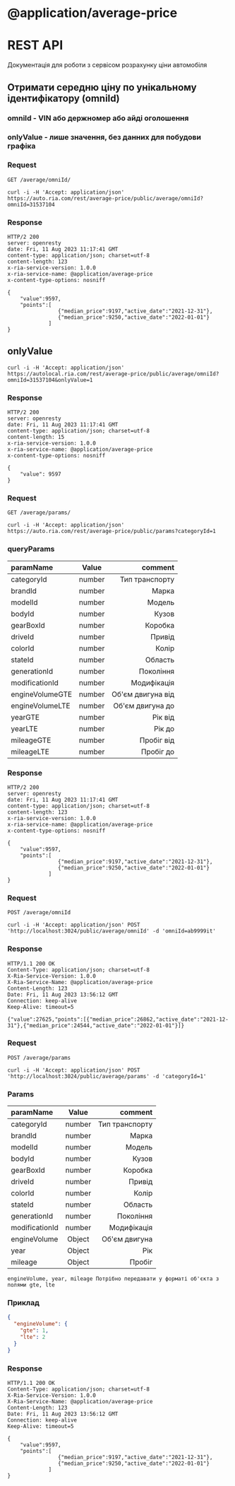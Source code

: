 # @application/average-price
# REST API

Документація для роботи з сервісом розрахунку ціни автомобіля

## Отримати середню ціну по унікальному ідентифікатору (omniId)
### omniId - VIN або держномер або айді оголошення
### onlyValue - лише значення, без данних для побудови графіка

### Request

`GET /average/omniId/`

    curl -i -H 'Accept: application/json' https://auto.ria.com/rest/average-price/public/average/omniId?omniId=31537104

### Response

    HTTP/2 200
    server: openresty
    date: Fri, 11 Aug 2023 11:17:41 GMT
    content-type: application/json; charset=utf-8
    content-length: 123
    x-ria-service-version: 1.0.0
    x-ria-service-name: @application/average-price
    x-content-type-options: nosniff

    {
        "value":9597,
        "points":[
                    {"median_price":9197,"active_date":"2021-12-31"},
                    {"median_price":9250,"active_date":"2022-01-01"}
                 ]
    }

## onlyValue
    curl -i -H 'Accept: application/json' https://autolocal.ria.com/rest/average-price/public/average/omniId?omniId=31537104&onlyValue=1

### Response

    HTTP/2 200
    server: openresty
    date: Fri, 11 Aug 2023 11:17:41 GMT
    content-type: application/json; charset=utf-8
    content-length: 15
    x-ria-service-version: 1.0.0
    x-ria-service-name: @application/average-price
    x-content-type-options: nosniff

    {
        "value": 9597
    }

### Request

`GET /average/params/`

    curl -i -H 'Accept: application/json' https://auto.ria.com/rest/average-price/public/params?categoryId=1

### queryParams

| paramName       | Value  |           comment |
|:----------------|:------:|------------------:|
| categoryId      | number |    Тип транспорту |
| brandId         | number |             Марка |
| modelId         | number |            Модель |
| bodyId          | number |             Кузов |
| gearBoxId       | number |           Коробка |
| driveId         | number |            Привід |
| colorId         | number |             Колір |
| stateId         | number |           Область |
| generationId    | number |         Покоління |
| modificationId  | number |       Модифікація |
| engineVolumeGTE | number | Об'єм двигуна від |
| engineVolumeLTE | number |  Об'єм двигуна до |
| yearGTE         | number |           Рік від |
| yearLTE         | number |            Рік до |
| mileageGTE      | number |        Пробіг від |
| mileageLTE      | number |         Пробіг до |

### Response

    HTTP/2 200
    server: openresty
    date: Fri, 11 Aug 2023 11:17:41 GMT
    content-type: application/json; charset=utf-8
    content-length: 123
    x-ria-service-version: 1.0.0
    x-ria-service-name: @application/average-price
    x-content-type-options: nosniff

    {
        "value":9597,
        "points":[
                    {"median_price":9197,"active_date":"2021-12-31"},
                    {"median_price":9250,"active_date":"2022-01-01"}
                 ]
    }

### Request

`POST /average/omniId`

    curl -i -H 'Accept: application/json' POST 'http://localhost:3024/public/average/omniId' -d 'omniId=ab9999it'

### Response

    HTTP/1.1 200 OK
    Content-Type: application/json; charset=utf-8
    X-Ria-Service-Version: 1.0.0
    X-Ria-Service-Name: @application/average-price
    Content-Length: 123
    Date: Fri, 11 Aug 2023 13:56:12 GMT
    Connection: keep-alive
    Keep-Alive: timeout=5

    {"value":27625,"points":[{"median_price":26862,"active_date":"2021-12-31"},{"median_price":24544,"active_date":"2022-01-01"}]}

### Request

`POST /average/params`

    curl -i -H 'Accept: application/json' POST 'http://localhost:3024/public/average/params' -d 'categoryId=1'


### Params

| paramName  | Value  |        comment |
|:-----------|:------:|---------------:|
| categoryId | number | Тип транспорту |
| brandId         | number |          Марка |
| modelId         | number |         Модель |
| bodyId         | number |          Кузов |
| gearBoxId         | number |        Коробка |
| driveId         | number |         Привід |
| colorId         | number |          Колір |
| stateId         | number |        Область |
| generationId         | number |      Покоління |
| modificationId         | number |    Модифікація |
| engineVolume         | Object |  Об'єм двигуна |
| year         | Object |            Рік |
| mileage         | Object |         Пробіг |

    engineVolume, year, mileage Потрібно передавати у форматі об'єкта з полями gte, lte

### Приклад

```json
{
  "engineVolume": {
    "gte": 1,
    "lte": 2
  }
}
```


### Response

    HTTP/1.1 200 OK
    Content-Type: application/json; charset=utf-8
    X-Ria-Service-Version: 1.0.0
    X-Ria-Service-Name: @application/average-price
    Content-Length: 123
    Date: Fri, 11 Aug 2023 13:56:12 GMT
    Connection: keep-alive
    Keep-Alive: timeout=5

    {
        "value":9597,
        "points":[
                    {"median_price":9197,"active_date":"2021-12-31"},
                    {"median_price":9250,"active_date":"2022-01-01"}
                 ]
    }
